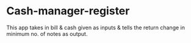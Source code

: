 # Cash-manager-register
This app takes in bill &amp; cash given as inputs &amp; tells the return change in minimum no. of notes as output.

